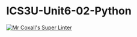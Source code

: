 # ICS3U-Unit6-02-Python

[![Mr Coxall's Super Linter](https://github.com/Haley-LeBon/ICS3U-Unit6-02-Python/workflows/Mr%20Coxall's%20Super%20Linter/badge.svg)](https://github.com/Haley-LeBon/ICS3U-Unit6-02-Python/actions/)
